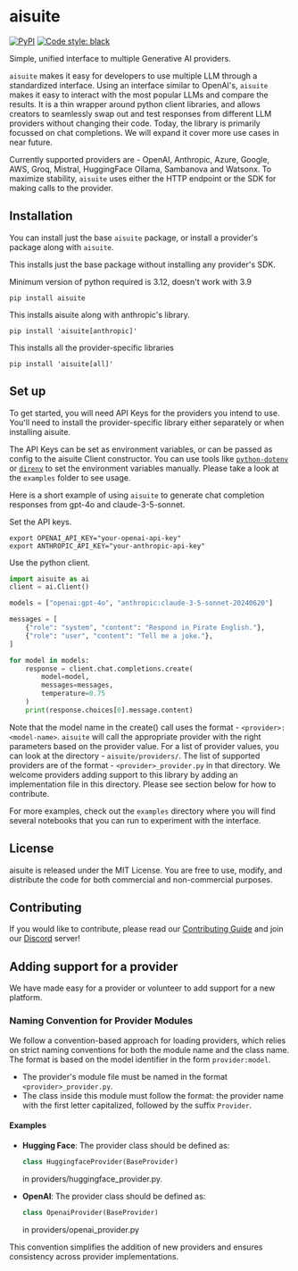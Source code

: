 # aisuite

[![PyPI](https://img.shields.io/pypi/v/aisuite)](https://pypi.org/project/aisuite/)
[![Code style: black](https://img.shields.io/badge/code%20style-black-000000.svg)](https://github.com/psf/black)

Simple, unified interface to multiple Generative AI providers.

`aisuite` makes it easy for developers to use multiple LLM through a standardized interface. Using an interface similar to OpenAI's, `aisuite` makes it easy to interact with the most popular LLMs and compare the results. It is a thin wrapper around python client libraries, and allows creators to seamlessly swap out and test responses from different LLM providers without changing their code. Today, the library is primarily focussed on chat completions. We will expand it cover more use cases in near future.

Currently supported providers are -
OpenAI, Anthropic, Azure, Google, AWS, Groq, Mistral, HuggingFace Ollama, Sambanova and Watsonx.
To maximize stability, `aisuite` uses either the HTTP endpoint or the SDK for making calls to the provider.

## Installation

You can install just the base `aisuite` package, or install a provider's package along with `aisuite`.

This installs just the base package without installing any provider's SDK.

Minimum version of python required is 3.12, doesn't work with 3.9

```shell
pip install aisuite
```

This installs aisuite along with anthropic's library.

```shell
pip install 'aisuite[anthropic]'
```

This installs all the provider-specific libraries

```shell
pip install 'aisuite[all]'
```

## Set up

To get started, you will need API Keys for the providers you intend to use. You'll need to
install the provider-specific library either separately or when installing aisuite.

The API Keys can be set as environment variables, or can be passed as config to the aisuite Client constructor.
You can use tools like [`python-dotenv`](https://pypi.org/project/python-dotenv/) or [`direnv`](https://direnv.net/) to set the environment variables manually. Please take a look at the `examples` folder to see usage.

Here is a short example of using `aisuite` to generate chat completion responses from gpt-4o and claude-3-5-sonnet.

Set the API keys.

```shell
export OPENAI_API_KEY="your-openai-api-key"
export ANTHROPIC_API_KEY="your-anthropic-api-key"
```

Use the python client.

```python
import aisuite as ai
client = ai.Client()

models = ["openai:gpt-4o", "anthropic:claude-3-5-sonnet-20240620"]

messages = [
    {"role": "system", "content": "Respond in Pirate English."},
    {"role": "user", "content": "Tell me a joke."},
]

for model in models:
    response = client.chat.completions.create(
        model=model,
        messages=messages,
        temperature=0.75
    )
    print(response.choices[0].message.content)

```

Note that the model name in the create() call uses the format - `<provider>:<model-name>`.
`aisuite` will call the appropriate provider with the right parameters based on the provider value.
For a list of provider values, you can look at the directory - `aisuite/providers/`. The list of supported providers are of the format - `<provider>_provider.py` in that directory. We welcome  providers adding support to this library by adding an implementation file in this directory. Please see section below for how to contribute.

For more examples, check out the `examples` directory where you will find several notebooks that you can run to experiment with the interface.

## License

aisuite is released under the MIT License. You are free to use, modify, and distribute the code for both commercial and non-commercial purposes.

## Contributing

If you would like to contribute, please read our [Contributing Guide](https://github.com/andrewyng/aisuite/blob/main/CONTRIBUTING.md) and join our [Discord](https://discord.gg/T6Nvn8ExSb) server!

## Adding support for a provider

We have made easy for a provider or volunteer to add support for a new platform.

### Naming Convention for Provider Modules

We follow a convention-based approach for loading providers, which relies on strict naming conventions for both the module name and the class name. The format is based on the model identifier in the form `provider:model`.

- The provider's module file must be named in the format `<provider>_provider.py`.
- The class inside this module must follow the format: the provider name with the first letter capitalized, followed by the suffix `Provider`.

#### Examples

- **Hugging Face**:
  The provider class should be defined as:

  ```python
  class HuggingfaceProvider(BaseProvider)
  ```

  in providers/huggingface_provider.py.
  
- **OpenAI**:
  The provider class should be defined as:

  ```python
  class OpenaiProvider(BaseProvider)
  ```

  in providers/openai_provider.py

This convention simplifies the addition of new providers and ensures consistency across provider implementations.
